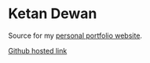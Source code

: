 # Ketan Dewan

Source for my [personal portfolio website](http://www.ketandewan.com).

[Github hosted link](https://ktndwn.github.io/websitePersonal/)
